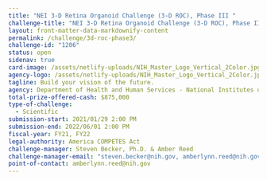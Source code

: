 ```yaml
---
title: "NEI 3-D Retina Organoid Challenge (3-D ROC), Phase III "
challenge-title: "NEI 3-D Retina Organoid Challenge (3-D ROC), Phase III "
layout: front-matter-data-markdownify-content
permalink: /challenge/3d-roc-phase3/
challenge-id: "1206"
status: open
sidenav: true
card-image: /assets/netlify-uploads/NIH_Master_Logo_Vertical_2Color.jpg
agency-logo: /assets/netlify-uploads/NIH_Master_Logo_Vertical_2Color.jpg
tagline: Build your vision of the future.
agency: Department of Health and Human Services - National Institutes of Health
total-prize-offered-cash: $875,000
type-of-challenge:
  - Scientific
submission-start: 2021/01/29 2:00 PM
submission-end: 2022/06/01 2:00 PM
fiscal-year: FY21, FY22
legal-authority: America COMPETES Act
challenge-manager: Steven Becker, Ph.D. & Amber Reed
challenge-manager-email: "steven.becker@nih.gov, amberlynn.reed@nih.gov "
point-of-contact: amberlynn.reed@nih.gov
---
```

